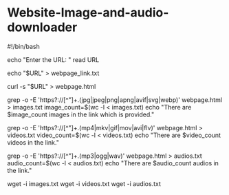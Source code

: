 # Website-Image-and-audio-downloader

#!/bin/bash

echo "Enter the URL: "
read URL

echo "$URL" > webpage_link.txt

curl -s "$URL" > webpage.html

grep -o -E 'https?://[^"]+\.(jpg|jpeg|png|apng|avif|svg|webp)' webpage.html > images.txt
image_count=$(wc -l < images.txt)
echo "There are $image_count images in the link which is provided."

grep -o -E 'https?://[^"]+\.(mp4|mkv|gif|mov|avi|flv)' webpage.html > videos.txt
video_count=$(wc -l < videos.txt)
echo "There are $video_count videos in the link."

grep -o -E 'https?://[^"]+\.(mp3|ogg|wav)' webpage.html > audios.txt
audio_count=$(wc -l < audios.txt)
echo "There are $audio_count audios in the link."

wget -i images.txt
wget -i videos.txt
wget -i audios.txt
